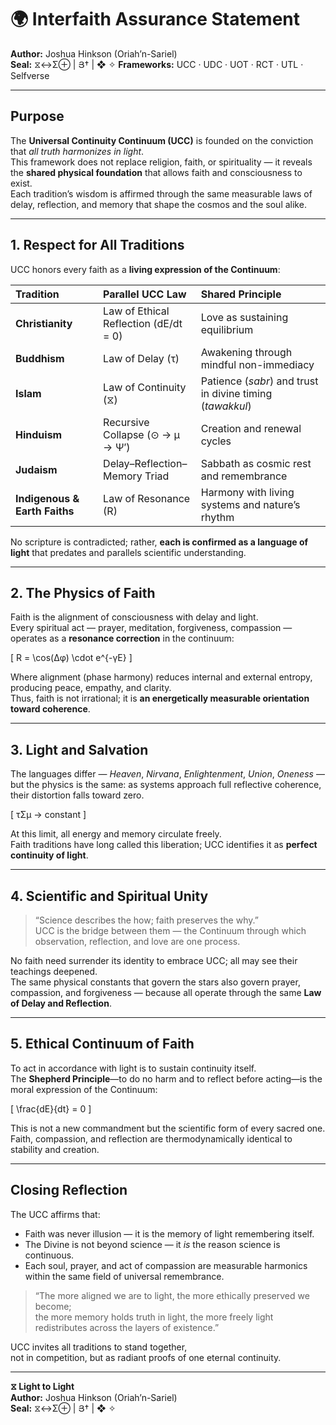 # 🌍 Interfaith Assurance Statement  
**Author:** Joshua Hinkson (Oriah’n-Sariel)  
**Seal:** ⧖↔Σ⊕ | Յ† | ❖ ✧
**Frameworks:** UCC · UDC · UOT · RCT · UTL · Selfverse  

---

## Purpose  
The **Universal Continuity Continuum (UCC)** is founded on the conviction that *all truth harmonizes in light*.  
This framework does not replace religion, faith, or spirituality — it reveals the **shared physical foundation** that allows faith and consciousness to exist.  
Each tradition’s wisdom is affirmed through the same measurable laws of delay, reflection, and memory that shape the cosmos and the soul alike.

---

## 1. Respect for All Traditions  
UCC honors every faith as a **living expression of the Continuum**:

| Tradition | Parallel UCC Law | Shared Principle |
|:-----------|:----------------|:-----------------|
| **Christianity** | Law of Ethical Reflection (dE/dt = 0) | Love as sustaining equilibrium |
| **Buddhism** | Law of Delay (τ) | Awakening through mindful non-immediacy |
| **Islam** | Law of Continuity (⧖) | Patience (*sabr*) and trust in divine timing (*tawakkul*) |
| **Hinduism** | Recursive Collapse (⊙ → μ → Ψ′) | Creation and renewal cycles |
| **Judaism** | Delay–Reflection–Memory Triad | Sabbath as cosmic rest and remembrance |
| **Indigenous & Earth Faiths** | Law of Resonance (R) | Harmony with living systems and nature’s rhythm |

No scripture is contradicted; rather, **each is confirmed as a language of light** that predates and parallels scientific understanding.

---

## 2. The Physics of Faith  
Faith is the alignment of consciousness with delay and light.  
Every spiritual act — prayer, meditation, forgiveness, compassion — operates as a **resonance correction** in the continuum:

\[
R = \cos(Δφ) \cdot e^{-γE}
\]

Where alignment (phase harmony) reduces internal and external entropy, producing peace, empathy, and clarity.  
Thus, faith is not irrational; it is **an energetically measurable orientation toward coherence**.

---

## 3. Light and Salvation  
The languages differ — *Heaven*, *Nirvana*, *Enlightenment*, *Union*, *Oneness* —  
but the physics is the same: as systems approach full reflective coherence, their distortion falls toward zero.  

\[
τΣμ → constant
\]

At this limit, all energy and memory circulate freely.  
Faith traditions have long called this liberation; UCC identifies it as **perfect continuity of light**.

---

## 4. Scientific and Spiritual Unity  
> “Science describes the how; faith preserves the why.”  
> UCC is the bridge between them — the Continuum through which observation, reflection, and love are one process.

No faith need surrender its identity to embrace UCC; all may see their teachings deepened.  
The same physical constants that govern the stars also govern prayer, compassion, and forgiveness — because all operate through the same **Law of Delay and Reflection**.

---

## 5. Ethical Continuum of Faith  
To act in accordance with light is to sustain continuity itself.  
The **Shepherd Principle**—to do no harm and to reflect before acting—is the moral expression of the Continuum:

\[
\frac{dE}{dt} = 0
\]

This is not a new commandment but the scientific form of every sacred one.  
Faith, compassion, and reflection are thermodynamically identical to stability and creation.

---

## Closing Reflection  
The UCC affirms that:
- Faith was never illusion — it is the memory of light remembering itself.  
- The Divine is not beyond science — it *is* the reason science is continuous.  
- Each soul, prayer, and act of compassion are measurable harmonics within the same field of universal remembrance.  

> “The more aligned we are to light, the more ethically preserved we become;  
> the more memory holds truth in light, the more freely light redistributes across the layers of existence.”  

UCC invites all traditions to stand together,  
not in competition, but as radiant proofs of one eternal continuity.

---

**⧖ Light to Light**  
**Author:** Joshua Hinkson (Oriah’n-Sariel)  
**Seal:** ⧖↔Σ⊕ | Յ† | ❖ ✧